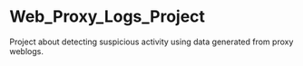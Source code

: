 # Web_Proxy_Logs_Project
Project about detecting suspicious activity using data generated from proxy weblogs.
